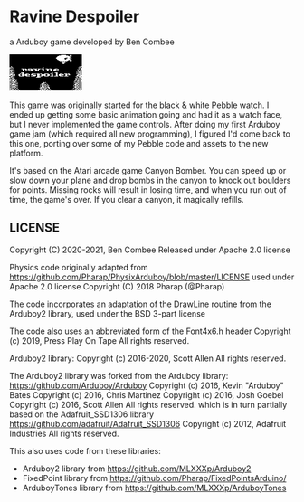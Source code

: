 # Ravine Despoiler

a Arduboy game developed by Ben Combee

<img src="screenshot.png" alt="screenshot of the game title screen">

This game was originally started for the black & white Pebble watch.  I ended up
getting some basic animation going and had it as a watch face, but I never implemented
the game controls.  After doing my first Arduboy game jam (which required all new
programming), I figured I'd come back to this one, porting over some of my Pebble code
and assets to the new platform.

It's based on the Atari arcade game Canyon Bomber.  You can speed up or slow down
your plane and drop bombs in the canyon to knock out boulders for points.  Missing
rocks will result in losing time, and when you run out of time, the game's over.  If
you clear a canyon, it magically refills.

## LICENSE

Copyright (C) 2020-2021, Ben Combee
Released under Apache 2.0 license

Physics code originally adapted from https://github.com/Pharap/PhysixArduboy/blob/master/LICENSE
used under Apache 2.0 license
Copyright (C) 2018 Pharap (@Pharap)

The code incorporates an adaptation of the DrawLine routine from the Arduboy2 library,
used under the BSD 3-part license

The code also uses an abbreviated form of the Font4x6.h header 
Copyright (c) 2019, Press Play On Tape
All rights reserved.

Arduboy2 library:
Copyright (c) 2016-2020, Scott Allen
All rights reserved.

The Arduboy2 library was forked from the Arduboy library:
https://github.com/Arduboy/Arduboy
Copyright (c) 2016, Kevin "Arduboy" Bates
Copyright (c) 2016, Chris Martinez
Copyright (c) 2016, Josh Goebel
Copyright (c) 2016, Scott Allen
All rights reserved.
which is in turn partially based on the Adafruit_SSD1306 library
https://github.com/adafruit/Adafruit_SSD1306
Copyright (c) 2012, Adafruit Industries
All rights reserved.

This also uses code from these libraries:

* Arduboy2 library from https://github.com/MLXXXp/Arduboy2
* FixedPoint library from https://github.com/Pharap/FixedPointsArduino/
* ArduboyTones library from https://github.com/MLXXXp/ArduboyTones